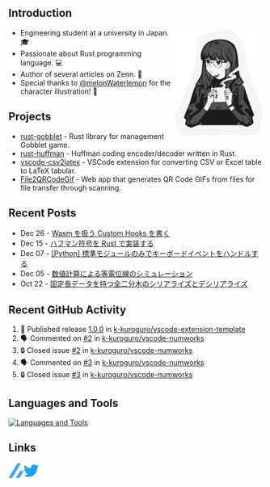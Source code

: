 ## Introduction

<img width="35%" align="right" alt="CoffeeTime" src="images/coffee_time.png" />

- Engineering student at a university in Japan. 🎓
- Passionate about Rust programming language. 💻
- Author of several articles on Zenn. 📝
- Special thanks to [@melonWaterlemon](https://twitter.com/melonWaterlemon) for the character illustration! 🎨

## Projects

- [rust-gobblet](https://github.com/k-kuroguro/rust-gobblet) - Rust library for management Gobblet game.
- [rust-huffman](https://github.com/k-kuroguro/rust-huffman) - Huffman coding encoder/decoder written in Rust.
- [vscode-csv2latex](https://github.com/k-kuroguro/vscode-csv2latex) - VSCode extension for converting CSV or Excel table to LaTeX tabular.
- [File2QRCodeGif](https://k-kuroguro.github.io/file-to-qr-code-gif) - Web app that generates QR Code GIFs from files for file transfer through scanning.

## Recent Posts

<!-- feed start -->
- Dec 26 - [Wasm を扱う Custom Hooks を書く](https://zenn.dev/k_kuroguro/articles/1f81616ca17121)
- Dec 15 - [ハフマン符号を Rust で実装する](https://zenn.dev/k_kuroguro/articles/f7a63cd08447b6)
- Dec 07 - [[Python] 標準モジュールのみでキーボードイベントをハンドルする](https://zenn.dev/k_kuroguro/articles/e8437cdf6d804f)
- Dec 05 - [数値計算による等電位線のシミュレーション](https://zenn.dev/k_kuroguro/articles/6dc19f0028c860)
- Oct 22 - [固定長データを持つ全二分木のシリアライズとデシリアライズ](https://zenn.dev/k_kuroguro/articles/5baee620d0ffbd)
<!-- feed end -->

## Recent GitHub Activity
<!--START_SECTION:activity-->
1. 🚀 Published release [1.0.0](https://github.com/k-kuroguro/vscode-extension-template/releases/tag/1.0.0) in [k-kuroguro/vscode-extension-template](https://github.com/k-kuroguro/vscode-extension-template)
2. 🗣 Commented on [#2](https://github.com/k-kuroguro/vscode-numworks/issues/2#issuecomment-1878781583) in [k-kuroguro/vscode-numworks](https://github.com/k-kuroguro/vscode-numworks)
3. 🔒 Closed issue [#2](https://github.com/k-kuroguro/vscode-numworks/issues/2) in [k-kuroguro/vscode-numworks](https://github.com/k-kuroguro/vscode-numworks)
4. 🗣 Commented on [#3](https://github.com/k-kuroguro/vscode-numworks/issues/3#issuecomment-1878528161) in [k-kuroguro/vscode-numworks](https://github.com/k-kuroguro/vscode-numworks)
5. 🔒 Closed issue [#3](https://github.com/k-kuroguro/vscode-numworks/issues/3) in [k-kuroguro/vscode-numworks](https://github.com/k-kuroguro/vscode-numworks)
<!--END_SECTION:activity-->

## Languages and Tools

[![Languages and Tools](https://skillicons.dev/icons?i=rust,cpp,js,ts,py,ros,git,vscode,linux)](https://skillicons.dev)

## Links

[<img align="left" alt="Linl to my Zenn account" width="30px" src="images/zenn.svg"/>](https://zenn.dev/k_kuroguro)
[<img align="left" alt="Link to my Twitter account" width="30px" src="images/twitter.svg"/>](https://twitter.com/k_kuroguro)
